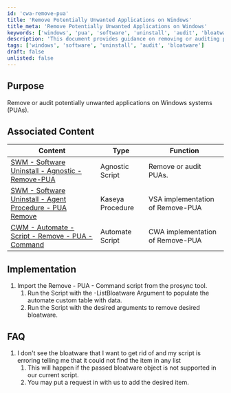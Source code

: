 ```yaml
---
id: 'cwa-remove-pua'
title: 'Remove Potentially Unwanted Applications on Windows'
title_meta: 'Remove Potentially Unwanted Applications on Windows'
keywords: ['windows', 'pua', 'software', 'uninstall', 'audit', 'bloatware']
description: 'This document provides guidance on removing or auditing potentially unwanted applications (PUAs) on Windows systems. It includes associated content, implementation steps, and FAQs related to the process.'
tags: ['windows', 'software', 'uninstall', 'audit', 'bloatware']
draft: false
unlisted: false
---
```

## Purpose

Remove or audit potentially unwanted applications on Windows systems (PUAs).

## Associated Content

| Content                                                                                               | Type               | Function                      |
|-------------------------------------------------------------------------------------------------------|--------------------|-------------------------------|
| [SWM - Software Uninstall - Agnostic - Remove-PUA](https://proval.itglue.com/DOC-5078775-9434539)  | Agnostic Script     | Remove or audit PUAs.        |
| [SWM - Software Uninstall - Agent Procedure - PUA Remove](https://proval.itglue.com/DOC-5078775-10489167) | Kaseya Procedure    | VSA implementation of Remove-PUA |
| [CWM - Automate - Script - Remove - PUA - Command](https://proval.itglue.com/DOC-5078775-11157214) | Automate Script     | CWA implementation of Remove-PUA |

## Implementation

1. Import the Remove - PUA - Command script from the prosync tool.
   1. Run the Script with the -ListBloatware Argument to populate the automate custom table with data.
   2. Run the Script with the desired arguments to remove desired bloatware.

## FAQ

1. I don't see the bloatware that I want to get rid of and my script is erroring telling me that it could not find the item in any list
   1. This will happen if the passed bloatware object is not supported in our current script.
   2. You may put a request in with us to add the desired item.



